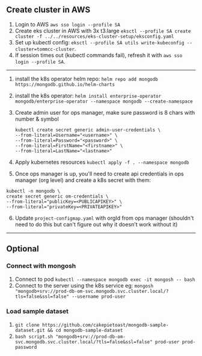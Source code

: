 

## Create cluster in AWS

1. Login to AWS `aws sso login --profile SA`
2. Create eks cluster in AWS with 3x t3.large `eksctl --profile SA create cluster -f ../../resources/eks-cluster-setup/eksconfig.yaml`
3. Set up kubectl config: `eksctl --profile SA utils write-kubeconfig --cluster=tommcc-cluster`. 
4. If session times out (kubectl commands fail), refresh it with `aws sso login --profile SA`.

---

1. install the k8s operator helm repo: `helm repo add mongodb https://mongodb.github.io/helm-charts`
2. install the k8s operator: `helm install enterprise-operator mongodb/enterprise-operator --namespace mongodb --create-namespace`
3. Create admin user for ops manager, make sure password is 8 chars with number & symbol
    ```
    kubectl create secret generic admin-user-credentials \
    --from-literal=Username="<username>" \
    --from-literal=Password="<password>" \
    --from-literal=FirstName="<firstname>" \
    --from-literal=LastName="<lastname>"
    ```
 
4. Apply kubernetes resources `kubectl apply -f . --namespace mongodb`
5. Once ops manager is up, you'll need to create api credentials in ops manager (org level) and create a k8s secret with them:
```
kubectl -n mongodb \
create secret generic om-credentials \
--from-literal="publicKey=<PUBLICAPIKEY>" \
--from-literal="privateKey=<PRIVATEAPIKEY>"
```
6. Update `project-configmap.yaml` with orgId from ops manager (shouldn't need to do this but can't figure out why it doesn't work without it)

---


## Optional

### Connect with mongosh
1. Connect to pod `kubectl --namespace mongodb exec -it mongosh -- bash`
2. Connect to the server using the k8s service eg: `mongosh "mongodb+srv://prod-db-om-svc.mongodb.svc.cluster.local/?tls=false&ssl=false" --username prod-user`

### Load sample dataset
1. `git clone https://github.com/cakepietoast/mongodb-sample-dataset.git && cd mongodb-sample-dataset`
2. `bash script.sh "mongodb+srv://prod-db-om-svc.mongodb.svc.cluster.local/?tls=false&ssl=false" prod-user prod-password`
